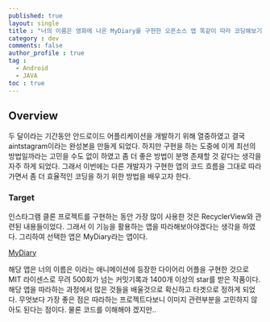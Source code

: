 ```yaml
---
published: true
layout: single
title : "너의 이름은 영화에 나온 MyDiary를 구현한 오픈소스 앱 똑같이 따라 코딩해보기"
category : dev
comments: false
author_profile : true
tag : 
  - Android
  - JAVA
toc : true
---
```


## Overview

두 달이라는 기간동안 안드로이드 어플리케이션을 개발하기 위해 열중하였고 결국 aintstagram이라는 완성본을 만들게 되었다. 하지만 구현을 하는 도중에 이게 최선의 방법일까라는 고민을 수도 없이 하였고 좀 더 좋은 방법이 분명 존재할 것 같다는 생각을 자주 하게 되었다. 그래서 이번에는 다른 개발자가 구현한 앱의 코드 흐름을 그대로 따라가면서 좀 더 효율적인 코딩을 하기 위한 방법을 배우고자 한다. 

### Target

인스타그램 클론 프로젝트를 구현하는 동안 가장 많이 사용한 것은 RecyclerView와 관련된 내용들이었다. 그래서 이 기능을 활용하는 앱을 따라해보아야겠다는 생각을 하였다. 그리하여 선택한 앱은 MyDiary라는 앱이다.

[MyDiary](https://github.com/DaxiaK/MyDiary)

해당 앱은 너의 이름은 이라는 애니메이션에 등장한 다이어리 어플을 구현한 것으로 MIT 라이센스로 무려 500회가 넘는 커밋기록과 1400개 이상의 star를 받은 작품이다. 해당 앱을 따라하는 과정에서 많은 것들을 배울것으로 확신하고 타겟으로 정하게 되었다. 무엇보다 가장 좋은 점은 따라하는 프로젝트다보니 이미지 관련부분을 고민하지 않아도 된다는 점이다. 물론 코드를 이해해야 겠지만..



